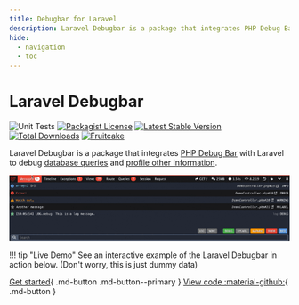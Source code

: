 ```yaml
---
title: Debugbar for Laravel
description: Laravel Debugbar is a package that integrates PHP Debug Bar with Laravel to debug database queries and profile other information.
hide:
  - navigation
  - toc 
---
```


# Laravel Debugbar
![Unit Tests](https://github.com/barryvdh/laravel-debugbar/workflows/Unit%20Tests/badge.svg)
[![Packagist License](https://img.shields.io/badge/Licence-MIT-blue)](http://choosealicense.com/licenses/mit/)
[![Latest Stable Version](https://img.shields.io/packagist/v/barryvdh/laravel-debugbar?label=Stable)](https://packagist.org/packages/barryvdh/laravel-debugbar)
[![Total Downloads](https://img.shields.io/packagist/dt/barryvdh/laravel-debugbar?label=Downloads)](https://packagist.org/packages/barryvdh/laravel-debugbar)
[![Fruitcake](https://img.shields.io/badge/Powered%20By-Fruitcake-b2bc35.svg)](https://fruitcake.nl/)

Laravel Debugbar is a package that integrates [PHP Debug Bar](https://github.com/php-debugbar/php-debugbar) with Laravel to debug [database queries](collectors.md#db) and [profile other information](collectors.md).

![Debugbar Dark Mode screenshot](img/debugbar.gif)

!!! tip "Live Demo"
    See an interactive example of the Laravel Debugbar in action below. (Don't worry, this is just dummy data)


[Get started](installation.md){ .md-button .md-button--primary } [View code :material-github:](https://github.com/barryvdh/laravel-debugbar){ .md-button }